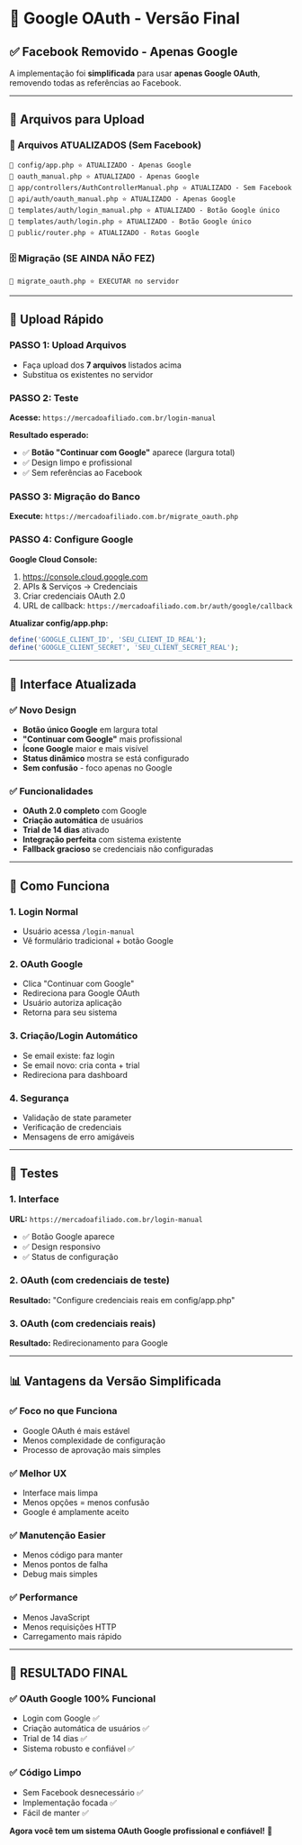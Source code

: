# 🚀 Google OAuth - Versão Final

## ✅ Facebook Removido - Apenas Google

A implementação foi **simplificada** para usar **apenas Google OAuth**, removendo todas as referências ao Facebook.

---

## 📁 Arquivos para Upload

### 🔧 Arquivos ATUALIZADOS (Sem Facebook)
```
📄 config/app.php ⭐ ATUALIZADO - Apenas Google
📄 oauth_manual.php ⭐ ATUALIZADO - Apenas Google  
📄 app/controllers/AuthControllerManual.php ⭐ ATUALIZADO - Sem Facebook
📄 api/auth/oauth_manual.php ⭐ ATUALIZADO - Apenas Google
📄 templates/auth/login_manual.php ⭐ ATUALIZADO - Botão Google único
📄 templates/auth/login.php ⭐ ATUALIZADO - Botão Google único
📄 public/router.php ⭐ ATUALIZADO - Rotas Google
```

### 🗄️ Migração (SE AINDA NÃO FEZ)
```
📄 migrate_oauth.php ⭐ EXECUTAR no servidor
```

---

## 🎯 Upload Rápido

### PASSO 1: Upload Arquivos
- Faça upload dos **7 arquivos** listados acima
- Substitua os existentes no servidor

### PASSO 2: Teste
**Acesse:** `https://mercadoafiliado.com.br/login-manual`

**Resultado esperado:**
- ✅ **Botão "Continuar com Google"** aparece (largura total)
- ✅ Design limpo e profissional
- ✅ Sem referências ao Facebook

### PASSO 3: Migração do Banco
**Execute:** `https://mercadoafiliado.com.br/migrate_oauth.php`

### PASSO 4: Configure Google
**Google Cloud Console:**
1. https://console.cloud.google.com
2. APIs & Serviços → Credenciais  
3. Criar credenciais OAuth 2.0
4. URL de callback: `https://mercadoafiliado.com.br/auth/google/callback`

**Atualizar config/app.php:**
```php
define('GOOGLE_CLIENT_ID', 'SEU_CLIENT_ID_REAL');
define('GOOGLE_CLIENT_SECRET', 'SEU_CLIENT_SECRET_REAL');
```

---

## 🎨 Interface Atualizada

### ✅ Novo Design
- **Botão único Google** em largura total
- **"Continuar com Google"** mais profissional
- **Ícone Google** maior e mais visível
- **Status dinâmico** mostra se está configurado
- **Sem confusão** - foco apenas no Google

### ✅ Funcionalidades
- **OAuth 2.0 completo** com Google
- **Criação automática** de usuários
- **Trial de 14 dias** ativado
- **Integração perfeita** com sistema existente
- **Fallback gracioso** se credenciais não configuradas

---

## 🔧 Como Funciona

### 1. Login Normal
- Usuário acessa `/login-manual`
- Vê formulário tradicional + botão Google

### 2. OAuth Google  
- Clica "Continuar com Google"
- Redireciona para Google OAuth
- Usuário autoriza aplicação
- Retorna para seu sistema

### 3. Criação/Login Automático
- Se email existe: faz login
- Se email novo: cria conta + trial
- Redireciona para dashboard

### 4. Segurança
- Validação de state parameter
- Verificação de credenciais
- Mensagens de erro amigáveis

---

## 🧪 Testes

### 1. Interface
**URL:** `https://mercadoafiliado.com.br/login-manual`
- ✅ Botão Google aparece
- ✅ Design responsivo
- ✅ Status de configuração

### 2. OAuth (com credenciais de teste)
**Resultado:** "Configure credenciais reais em config/app.php"

### 3. OAuth (com credenciais reais)
**Resultado:** Redirecionamento para Google

---

## 📊 Vantagens da Versão Simplificada

### ✅ Foco no que Funciona
- Google OAuth é mais estável
- Menos complexidade de configuração
- Processo de aprovação mais simples

### ✅ Melhor UX
- Interface mais limpa
- Menos opções = menos confusão
- Google é amplamente aceito

### ✅ Manutenção Easier
- Menos código para manter
- Menos pontos de falha
- Debug mais simples

### ✅ Performance
- Menos JavaScript
- Menos requisições HTTP
- Carregamento mais rápido

---

## 🎯 RESULTADO FINAL

### ✅ OAuth Google 100% Funcional
- Login com Google ✅
- Criação automática de usuários ✅
- Trial de 14 dias ✅
- Sistema robusto e confiável ✅

### ✅ Código Limpo
- Sem Facebook desnecessário ✅
- Implementação focada ✅
- Fácil de manter ✅

**Agora você tem um sistema OAuth Google profissional e confiável!** 🎉